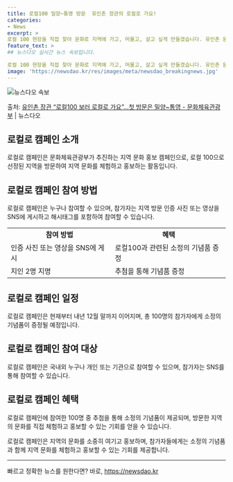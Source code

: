 ```yaml
---
title: 로컬100 밀양~통영 방문  유인촌 장관의 로컬로 가요!
categories:
- News
excerpt: >
로컬 100 현장을 직접 찾아 문화로 지역에 가고, 머물고, 살고 싶게 만들겠습니다. 유인촌 문화체육부장관이…
feature_text: >
## 뉴스다오 실시간 뉴스 속보입니다.

로컬 100 현장을 직접 찾아 문화로 지역에 가고, 머물고, 살고 싶게 만들겠습니다. 유인촌 문화체육부장관이…
image: 'https://newsdao.kr/res/images/meta/newsdao_breakingnews.jpg'
---
```


![뉴스다오 속보](https://newsdao.kr/res/images/meta/newsdao_breakingnews.jpg)

<p>출처: <a href="https://newsdao.kr/2855" rel="dofollow">유인촌 장관 “로컬100 보러 로컬로 가요”…첫 방문은 밀양~통영 - 문화체육관광부</a> | 뉴스다오</p>

<h2 data-ke-size="size26">로컬로 캠페인 소개</h2>
<p data-ke-size="size16">로컬로 캠페인은 문화체육관광부가 추진하는 지역 문화 홍보 캠페인으로, 로컬 100으로 선정된 지역을 방문하여 지역 문화를 체험하고 홍보하는 활동입니다.</p>

<h2 data-ke-size="size24">로컬로 캠페인 참여 방법</h2>
<p data-ke-size="size16">로컬로 캠페인은 누구나 참여할 수 있으며, 참가자는 지역 방문 인증 사진 또는 영상을 SNS에 게시하고 해시태그를 포함하여 참여할 수 있습니다.</p>

<table>
  <tr>
    <td style="text-align: center; height: 17px;"><b>참여 방법</b></td>
    <td style="text-align: center; height: 17px;"><b>혜택</b></td>
  </tr>
  <tr>
    <td>인증 사진 또는 영상을 SNS에 게시</td>
    <td>로컬100과 관련된 소정의 기념품 증정</td>
  </tr>
  <tr>
    <td>지인 2명 지명</td>
    <td>추첨을 통해 기념품 증정</td>
  </tr>
</table>

<h2 data-ke-size="size24">로컬로 캠페인 일정</h2>
<p data-ke-size="size16">로컬로 캠페인은 현재부터 내년 12월 말까지 이어지며, 총 100명의 참가자에게 소정의 기념품이 증정될 예정입니다.</p>

<h2 data-ke-size="size24">로컬로 캠페인 참여 대상</h2>
<p data-ke-size="size16">로컬로 캠페인은 국내외 누구나 개인 또는 기관으로 참여할 수 있으며, 참가자는 SNS를 통해 참여할 수 있습니다.</p>

<h2 data-ke-size="size24">로컬로 캠페인 혜택</h2>
<p data-ke-size="size16">로컬로 캠페인에 참여한 100명 중 추첨을 통해 소정의 기념품이 제공되며, 방문한 지역의 문화를 직접 체험하고 홍보할 수 있는 기회를 얻을 수 있습니다.</p>

<p data-ke-size="size16">로컬로 캠페인은 지역의 문화를 소중히 여기고 홍보하며, 참가자들에게는 소정의 기념품과 함께 지역 문화를 체험하고 홍보할 수 있는 기회를 제공합니다.</p>

<hr> 

빠르고 정확한 뉴스를 원한다면? 바로, <a href="https://newsdao.kr" rel="dofollow">https://newsdao.kr</a>


    
